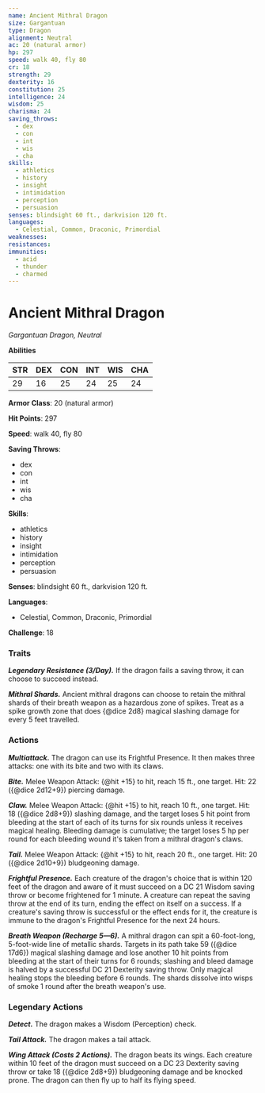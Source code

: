 ```yaml
---
name: Ancient Mithral Dragon
size: Gargantuan
type: Dragon
alignment: Neutral
ac: 20 (natural armor)
hp: 297
speed: walk 40, fly 80
cr: 18
strength: 29
dexterity: 16
constitution: 25
intelligence: 24
wisdom: 25
charisma: 24
saving_throws:
  - dex
  - con
  - int
  - wis
  - cha
skills:
  - athletics
  - history
  - insight
  - intimidation
  - perception
  - persuasion
senses: blindsight 60 ft., darkvision 120 ft.
languages:
  - Celestial, Common, Draconic, Primordial
weaknesses:
resistances:
immunities:
  - acid
  - thunder
  - charmed
---
```


# Ancient Mithral Dragon

*Gargantuan Dragon, Neutral*

**Abilities**

| STR | DEX | CON | INT | WIS | CHA |
| --- | --- | --- | --- | --- | --- |
| 29 | 16 | 25 | 24 | 25 | 24 |

**Armor Class**: 20 (natural armor)

**Hit Points**: 297

**Speed**: walk 40, fly 80

**Saving Throws**:
  - dex
  - con
  - int
  - wis
  - cha

**Skills**:
  - athletics
  - history
  - insight
  - intimidation
  - perception
  - persuasion

**Senses**: blindsight 60 ft., darkvision 120 ft.

**Languages**:
  - Celestial, Common, Draconic, Primordial

**Challenge**: 18

### Traits
***Legendary Resistance (3/Day).*** If the dragon fails a saving throw, it can choose to succeed instead.

***Mithral Shards.*** Ancient mithral dragons can choose to retain the mithral shards of their breath weapon as a hazardous zone of spikes. Treat as a spike growth zone that does {@dice 2d8} magical slashing damage for every 5 feet travelled.

### Actions
***Multiattack.*** The dragon can use its Frightful Presence. It then makes three attacks: one with its bite and two with its claws.

***Bite.*** Melee Weapon Attack: {@hit +15} to hit, reach 15 ft., one target. Hit: 22 ({@dice 2d12+9}) piercing damage.

***Claw.*** Melee Weapon Attack: {@hit +15} to hit, reach 10 ft., one target. Hit: 18 ({@dice 2d8+9}) slashing damage, and the target loses 5 hit point from bleeding at the start of each of its turns for six rounds unless it receives magical healing. Bleeding damage is cumulative; the target loses 5 hp per round for each bleeding wound it's taken from a mithral dragon's claws.

***Tail.*** Melee Weapon Attack: {@hit +15} to hit, reach 20 ft., one target. Hit: 20 ({@dice 2d10+9}) bludgeoning damage.

***Frightful Presence.*** Each creature of the dragon's choice that is within 120 feet of the dragon and aware of it must succeed on a DC 21 Wisdom saving throw or become frightened for 1 minute. A creature can repeat the saving throw at the end of its turn, ending the effect on itself on a success. If a creature's saving throw is successful or the effect ends for it, the creature is immune to the dragon's Frightful Presence for the next 24 hours.

***Breath Weapon (Recharge 5—6).*** A mithral dragon can spit a 60-foot-long, 5-foot-wide line of metallic shards. Targets in its path take 59 ({@dice 17d6}) magical slashing damage and lose another 10 hit points from bleeding at the start of their turns for 6 rounds; slashing and bleed damage is halved by a successful DC 21 Dexterity saving throw. Only magical healing stops the bleeding before 6 rounds. The shards dissolve into wisps of smoke 1 round after the breath weapon's use.

### Legendary Actions
***Detect.*** The dragon makes a Wisdom (Perception) check.

***Tail Attack.*** The dragon makes a tail attack.

***Wing Attack (Costs 2 Actions).*** The dragon beats its wings. Each creature within 10 feet of the dragon must succeed on a DC 23 Dexterity saving throw or take 18 ({@dice 2d8+9}) bludgeoning damage and be knocked prone. The dragon can then fly up to half its flying speed.

